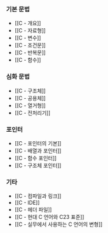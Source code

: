 
### 기본 문법
- [[C - 개요]]
- [[C - 자료형]]
- [[C - 변수]]
- [[C - 조건문]]
- [[C - 반복문]]
- [[C - 함수]]

### 심화 문법
- [[C - 구조체]]
- [[C - 공용체]]
- [[C - 열거형]]
- [[C - 전처리기]]

### 포인터
- [[C - 포인터의 기본]]
- [[C - 배열과 포인터]]
- [[C - 함수 포인터]]
- [[C - 구조체 포인터]]

### 기타
- [[C - 컴파일과 링크]]
- [[C - IDE]]
- [[C - 헤더 파일]]
- [[C - 현대 C 언어와 C23 표준]]
- [[C - 실무에서 사용하는 C 언어의 변형]]